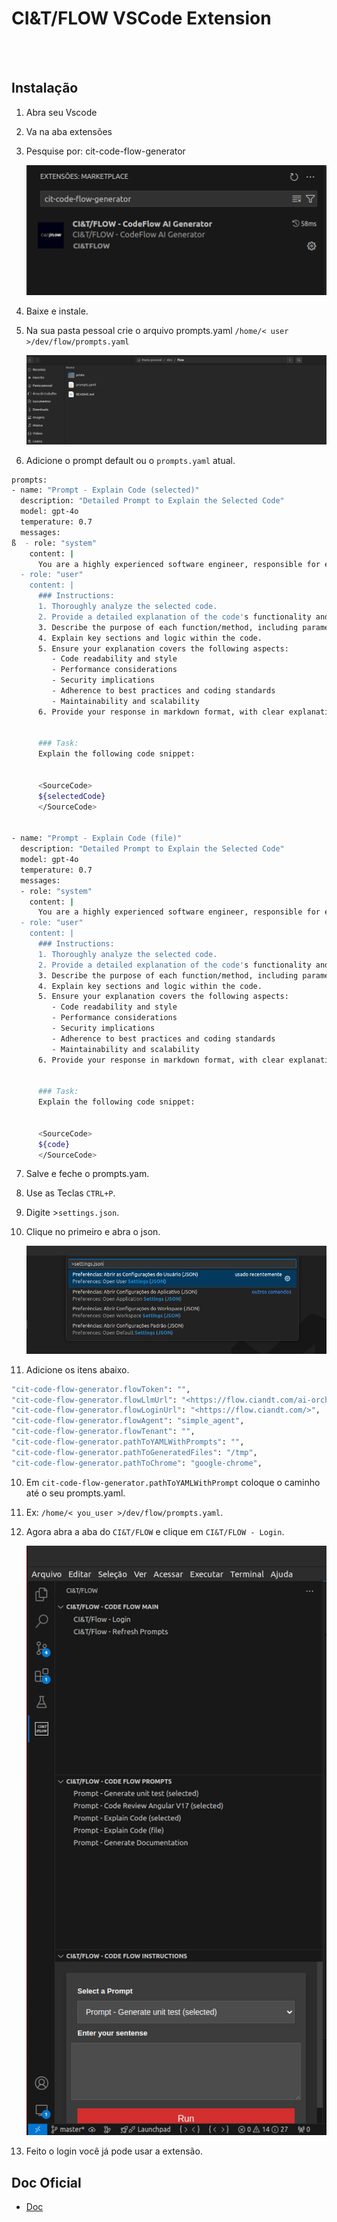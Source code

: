 # CI&T/FLOW VSCode Extension

<br>
<br>

## Instalação

1. Abra seu Vscode

2. Va na aba extensões

3. Pesquise por: cit-code-flow-generator

    <img src="prints/print-marketplace-find-ext.png" alt="">

4. Baixe e instale.
5. Na sua pasta pessoal crie o arquivo prompts.yaml `/home/< user >/dev/flow/prompts.yaml`

    <img src="prints/print-folder-person.png" alt="">

6. Adicione o prompt default ou o `prompts.yaml` atual.

```sh
prompts:
- name: "Prompt - Explain Code (selected)"
  description: "Detailed Prompt to Explain the Selected Code"
  model: gpt-4o
  temperature: 0.7
  messages:
ß  - role: "system"
    content: |
      You are a highly experienced software engineer, responsible for explaining code in a clear and detailed manner. Your objective is to provide a comprehensive explanation of the code's functionality, logic, and structure.
  - role: "user"
    content: |
      ### Instructions:
      1. Thoroughly analyze the selected code.
      2. Provide a detailed explanation of the code's functionality and logic.
      3. Describe the purpose of each function/method, including parameters and return values.
      4. Explain key sections and logic within the code.
      5. Ensure your explanation covers the following aspects:
         - Code readability and style
         - Performance considerations
         - Security implications
         - Adherence to best practices and coding standards
         - Maintainability and scalability
      6. Provide your response in markdown format, with clear explanations for each point.


      ### Task:
      Explain the following code snippet:


      <SourceCode>
      ${selectedCode}
      </SourceCode>


- name: "Prompt - Explain Code (file)"
  description: "Detailed Prompt to Explain the Selected Code"
  model: gpt-4o
  temperature: 0.7
  messages:
  - role: "system"
    content: |
      You are a highly experienced software engineer, responsible for explaining code in a clear and detailed manner. Your objective is to provide a comprehensive explanation of the code's functionality, logic, and structure.
  - role: "user"
    content: |
      ### Instructions:
      1. Thoroughly analyze the selected code.
      2. Provide a detailed explanation of the code's functionality and logic.
      3. Describe the purpose of each function/method, including parameters and return values.
      4. Explain key sections and logic within the code.
      5. Ensure your explanation covers the following aspects:
         - Code readability and style
         - Performance considerations
         - Security implications
         - Adherence to best practices and coding standards
         - Maintainability and scalability
      6. Provide your response in markdown format, with clear explanations for each point.


      ### Task:
      Explain the following code snippet:


      <SourceCode>
      ${code}
      </SourceCode>
```

7. Salve e feche o prompts.yam.
8. Use as Teclas `CTRL+P`.
9. Digite >`settings.json`.
8. Clique no primeiro e abra o json.

    <img src="prints/print-open-settings-user.png" alt="">

9. Adicione os itens abaixo.

```sh
"cit-code-flow-generator.flowToken": "",
"cit-code-flow-generator.flowLlmUrl": "<https://flow.ciandt.com/ai-orchestration-api/v1/openai>",
"cit-code-flow-generator.flowLoginUrl": "<https://flow.ciandt.com/>",
"cit-code-flow-generator.flowAgent": "simple_agent",
"cit-code-flow-generator.flowTenant": "",
"cit-code-flow-generator.pathToYAMLWithPrompts": "",
"cit-code-flow-generator.pathToGeneratedFiles": "/tmp",
"cit-code-flow-generator.pathToChrome": "google-chrome",
```

10. Em `cit-code-flow-generator.pathToYAMLWithPrompt` coloque o caminho até o seu prompts.yaml.

11. Ex: `/home/< you_user >/dev/flow/prompts.yaml`.

12. Agora abra a aba do `CI&T/FLOW` e clique em `CI&T/FLOW - Login`.

    <img src="prints/print-extension-cit-flow.png" alt="">

13. Feito o login você já pode usar a extensão.

## Doc Oficial

- [Doc](https://docs.google.com/document/d/1BAUAbDTS5UBEHNe5a2RLDo628u6FAy5BR-r5I-0457E/edit#heading=h.4psw5ymq8a90)
